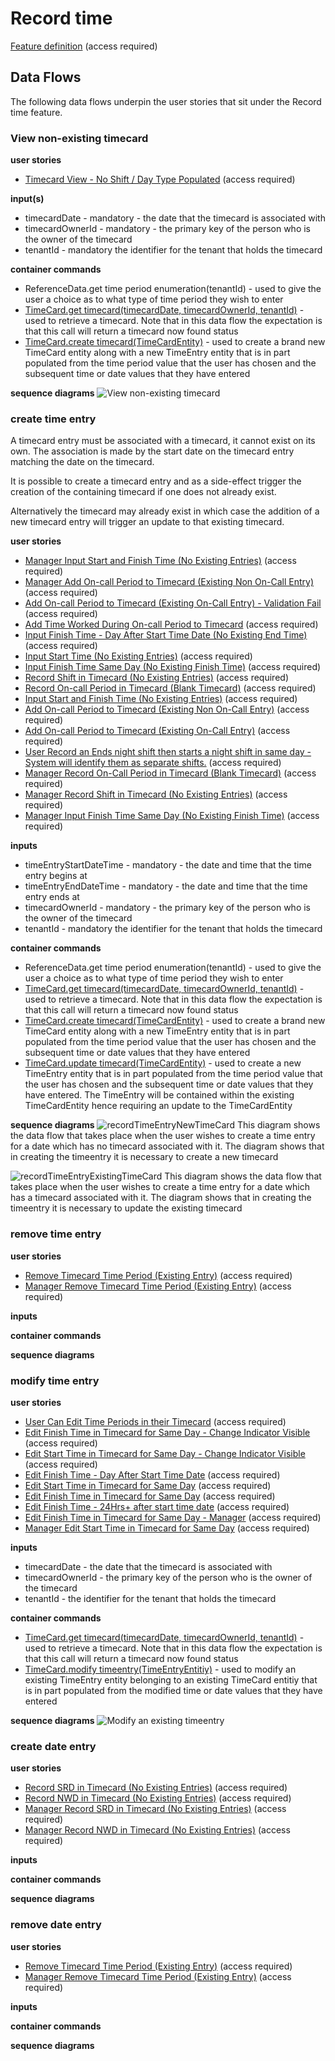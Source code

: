 


# Record time

[Feature definition](https://collaboration.homeoffice.gov.uk/jira/browse/EAHW-925) (access required)

## Data Flows
The following data flows underpin the user stories that sit under the Record time feature. 

### View non-existing timecard

**user stories** 

- [Timecard View - No Shift / Day Type Populated](https://collaboration.homeoffice.gov.uk/jira/browse/EAHW-1230) (access required)

**input(s)** 

- timecardDate - mandatory - the date that the timecard is associated with
- timecardOwnerId - mandatory - the primary key of the person who is the owner of the timecard
- tenantId - mandatory the identifier for the tenant that holds the timecard 

**container commands**
- ReferenceData.get time period enumeration(tenantId) - used to give the user a choice as to what type of time period they wish to enter
- [TimeCard.get timecard(timecardDate, timecardOwnerId, tenantId)](../container-definition.md#get-timecard) - used to retrieve a timecard. Note that in this data flow the expectation is that this call will return a timecard now found status
- [TimeCard.create timecard(TimeCardEntity)](../container-definition.md#create-timecard) - used to create a brand new TimeCard entity along with a new TimeEntry entity that is in part populated from the time period value that the user has chosen and the subsequent time or date values that they have entered

**sequence diagrams**
![View non-existing timecard](../images/view-non-existing-timecard.png)

### create time entry
A timecard entry must be associated with a timecard, it cannot exist on its own. The association is made by the start date on the timecard entry matching the date on the timecard.

It is possible to create a timecard entry and as a side-effect trigger the creation of the containing timecard if one does not already exist. 

Alternatively the timecard may already exist in which case the addition of a new timecard entry will trigger an update to that existing timecard.

**user stories** 

- [Manager Input Start and Finish Time (No Existing Entries)](https://collaboration.homeoffice.gov.uk/jira/browse/EAHW-1751) (access required)
- [Manager Add On-call Period to Timecard (Existing Non On-Call Entry)](https://collaboration.homeoffice.gov.uk/jira/browse/EAHW-1788) (access required)
- [Add On-call Period to Timecard (Existing On-Call Entry) - Validation Fail](https://collaboration.homeoffice.gov.uk/jira/browse/EAHW-1762) (access required)
- [Add Time Worked During On-call Period to Timecard](https://collaboration.homeoffice.gov.uk/jira/browse/EAHW-1796) (access required)
- [Input Finish Time - Day After Start Time Date (No Existing End Time)](https://collaboration.homeoffice.gov.uk/jira/browse/EAHW-589) (access required)
- [Input Start Time (No Existing Entries)](https://collaboration.homeoffice.gov.uk/jira/browse/EAHW-513) (access required)
- [Input Finish Time Same Day (No Existing Finish Time)](https://collaboration.homeoffice.gov.uk/jira/browse/EAHW-521) (access required)
- [Record Shift in Timecard (No Existing Entries)](https://collaboration.homeoffice.gov.uk/jira/browse/EAHW-1347) (access required)
- [Record On-call Period in Timecard (Blank Timecard)](https://collaboration.homeoffice.gov.uk/jira/browse/EAHW-1350) (access required)
- [Input Start and Finish Time (No Existing Entries)](https://collaboration.homeoffice.gov.uk/jira/browse/EAHW-1402) (access required)
- [Add On-call Period to Timecard (Existing Non On-Call Entry)](https://collaboration.homeoffice.gov.uk/jira/browse/EAHW-1471) (access required)
- [Add On-call Period to Timecard (Existing On-Call Entry)](https://collaboration.homeoffice.gov.uk/jira/browse/EAHW-1761) (access required)
- [User Record an Ends night shift then starts a night shift in same day - System will identify them as separate shifts.](https://collaboration.homeoffice.gov.uk/jira/browse/EAHW-580) (access required)
- [Manager Record On-Call Period in Timecard (Blank Timecard)](https://collaboration.homeoffice.gov.uk/jira/browse/EAHW-1685) (access required)
- [Manager Record Shift in Timecard (No Existing Entries)](https://collaboration.homeoffice.gov.uk/jira/browse/EAHW-1686) (access required)
- [Manager Input Finish Time Same Day (No Existing Finish Time)](https://collaboration.homeoffice.gov.uk/jira/browse/EAHW-1749) (access required)

**inputs** 
- timeEntryStartDateTime - mandatory - the date and time that the time entry begins at
- timeEntryEndDateTime - mandatory - the date and time that the time entry ends at
- timecardOwnerId - mandatory - the primary key of the person who is the owner of the timecard
- tenantId - mandatory the identifier for the tenant that holds the timecard

**container commands** 
- ReferenceData.get time period enumeration(tenantId) - used to give the user a choice as to what type of time period they wish to enter
- [TimeCard.get timecard(timecardDate, timecardOwnerId, tenantId)](../container-definition.md#get-timecard) - used to retrieve a timecard. Note that in this data flow the expectation is that this call will return a timecard now found status
- [TimeCard.create timecard(TimeCardEntity)](../container-definition.md#create-timecard) - used to create a brand new TimeCard entity along with a new TimeEntry entity that is in part populated from the time period value that the user has chosen and the subsequent time or date values that they have entered
- [TimeCard.update timecard(TimeCardEntity)](../container-definition.md#update-timecard) - used to create  a new TimeEntry entity that is in part populated from the time period value that the user has chosen and the subsequent time or date values that they have entered. The TimeEntry will be contained within the existing TimeCardEntity hence requiring an update to the TimeCardEntity


**sequence diagrams** 
![recordTimeEntryNewTimeCard](../images/record-timeentry-new-timecard.png)
This diagram shows the data flow that takes place when  the user wishes to create a time entry for a date which has no timecard associated with it. The diagram shows that in creating the timeentry it is necessary to create a new timecard

![recordTimeEntryExistingTimeCard](../images/record-timeentry-existing-timecard.png)
This diagram shows the data flow that takes place when  the user wishes to create a time entry for a date which has a timecard associated with it. The diagram shows that in creating the timeentry it is necessary to update the existing timecard



### remove time entry

**user stories** 
- [Remove Timecard Time Period (Existing Entry)](https://collaboration.homeoffice.gov.uk/jira/browse/EAHW-1353) (access required)
- [Manager Remove Timecard Time Period (Existing Entry)](https://collaboration.homeoffice.gov.uk/jira/browse/EAHW-1869) (access required)

**inputs** 

**container commands** 

**sequence diagrams** 

### modify time entry

**user stories** 
- [User Can Edit Time Periods in their Timecard](https://collaboration.homeoffice.gov.uk/jira/browse/EAHW-864) (access required)
- [Edit Finish Time in Timecard for Same Day - Change Indicator Visible](https://collaboration.homeoffice.gov.uk/jira/browse/EAHW-1728) (access required)
- [Edit Start Time in Timecard for Same Day - Change Indicator Visible](https://collaboration.homeoffice.gov.uk/jira/browse/EAHW-1729) (access required)
- [Edit Finish Time - Day After Start Time Date](https://collaboration.homeoffice.gov.uk/jira/browse/EAHW-1724) (access required)
- [Edit Start Time in Timecard for Same Day](https://collaboration.homeoffice.gov.uk/jira/browse/EAHW-609) (access required)
- [Edit Finish Time in Timecard for Same Day](https://collaboration.homeoffice.gov.uk/jira/browse/EAHW-1320) (access required)
- [Edit Finish Time - 24Hrs+ after start time date](https://collaboration.homeoffice.gov.uk/jira/browse/EAHW-590) (access required)
- [Edit Finish Time in Timecard for Same Day - Manager](https://collaboration.homeoffice.gov.uk/jira/browse/EAHW-1678) (access required)
- [Manager Edit Start Time in Timecard for Same Day](https://collaboration.homeoffice.gov.uk/jira/browse/EAHW-1753) (access required)

**inputs** 

- timecardDate - the date that the timecard is associated with
- timecardOwnerId - the primary key of the person who is the owner of the timecard
- tenantId - the identifier for the tenant that holds the timecard 

**container commands** 

- [TimeCard.get timecard(timecardDate, timecardOwnerId, tenantId)](../container-definition.md#get-timecard) - used to retrieve a timecard. Note that in this data flow the expectation is that this call will return a timecard now found status
- [TimeCard.modify timeentry(TimeEntryEntitiy)](../container-definition.md#create-timecard) - used to modify an existing TimeEntry entity belonging to an existing TimeCard entitiy that is in part populated from the modified time or date values that they have entered

**sequence diagrams** 
![Modify an existing timeentry](../images/modifyTimeentry.png)

### create date entry

**user stories** 

- [Record SRD in Timecard (No Existing Entries)](https://collaboration.homeoffice.gov.uk/jira/browse/EAHW-1348) (access required)
- [Record NWD in Timecard (No Existing Entries)](https://collaboration.homeoffice.gov.uk/jira/browse/EAHW-1349) (access required)
- [Manager Record SRD in Timecard (No Existing Entries)](https://collaboration.homeoffice.gov.uk/jira/browse/EAHW-1683) (access required)
- [Manager Record NWD in Timecard (No Existing Entries)](https://collaboration.homeoffice.gov.uk/jira/browse/EAHW-1684) (access required)

**inputs** 

**container commands** 

**sequence diagrams** 

### remove date entry

**user stories** 
- [Remove Timecard Time Period (Existing Entry)](https://collaboration.homeoffice.gov.uk/jira/browse/EAHW-1353) (access required)
- [Manager Remove Timecard Time Period (Existing Entry)](https://collaboration.homeoffice.gov.uk/jira/browse/EAHW-1869) (access required)


**inputs** 

**container commands** 

**sequence diagrams** 
